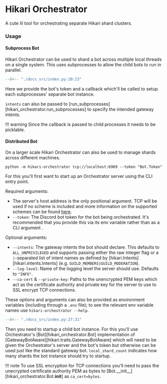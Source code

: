 <!-- # Home -->
# Hikari Orchestrator

A cute lil tool for orchestrating separate Hikari shard clusters.

### Usage

#### Subprocess Bot

Hikari Orchestrator can be used to shard a bot across multiple local threads on
a single system. This uses subprocesses to allow the child bots to run in
parallel.

```py
--8<-- "./docs_src/index.py:20:23"
```

Here we provide the bot's token and a callback which'll be called to setup each
subprocesses' separate bot instance.

`intents` can also be passed to [run_subprocesses][hikari_orchestrator.run_subprocesses]
to specify the intended gateway intents.

!!! warning
    Since the callback is passed to child processes it needs to be picklable.

#### Distributed Bot

On a larger scale Hikari Orchestrator can also be used to manage shards across
different machines.

```shell
python -m hikari-orchestrator tcp://localhost:6969 --token "Bot.Token"
```

For this you'll first want to start up an Orchestrator server using the CLI
entry point.

Required arguments:

- The server's host address is the only positional argument. TCP will be used
  if no scheme is included and more information on the supported schemes can be
  found [here](https://github.com/grpc/grpc/blob/master/doc/naming.md).
- `--token`: The Discord bot token for the bot being orchestrated.
  It's recommended that you provide this via its env variable rather than as a
  CLI argument .

Optional arguments:

- `--intents`: The gateway intents the bot should declare. This defaults to
  `ALL_UNPRIVILEGED` and supports passing either the raw integer flag or a
  `|`-separated list of intent names as defined by [hikari.Intents][hikari.intents.Intents]
  (e.g. `GUILD_MEMBERS|GUILD_MODERATION`).
- `--log-level`: Name of the logging level the server should use.
  Defaults to `"INFO"`.
- `--ca-cert` & `--private-key`: Paths to the unencrypted PEM keys which act as
  the certificate authority and private key for the server to use to SSL
  encrypt TCP connections.

These options and arguments can also be provided as environment variables
(including through a `.env` file); to see the relevant env variable names use
`hikari-orchestrator --help`.

```py
--8<-- "./docs_src/index.py:27:31"
```

Then you need to startup a child bot instance. For this you'll use
Orchestrator's [Bot][hikari_orchestrator.Bot] implementation of
[GatewayBotAware][hikari.traits.GatewayBotAware] which will need to be given
the Orchestrator's server and the bot's token but otherwise can be used just
like the standard gateway bot. `local_shard_count` indicates how many shards
the bot instance should try to startup.

!!! note
    To use SSL encryption for TCP connections you'll need to pass the
    unecrypted certificate authority PEM as bytes to
    [Bot.\_\_init\_\_][hikari_orchestrator.Bot.__init__] as `ca_cert=bytes`.

